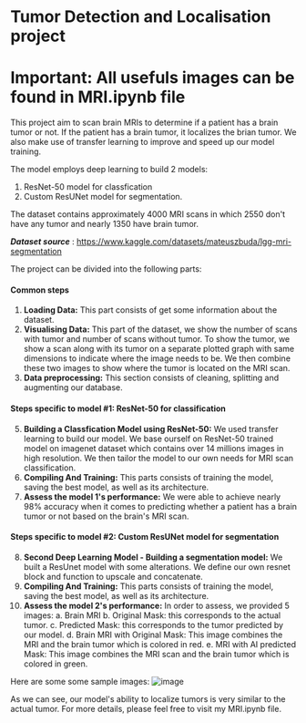 # Tumor Detection and Localisation project

# Important: All usefuls images can be found in MRI.ipynb file

This project aim to scan brain MRIs to determine if a patient has a brain tumor or not. If the patient has a brain tumor, it localizes the brian tumor. We also make use of transfer learning to improve and speed up our model training.

The model employs deep learning to build 2 models:
  1. ResNet-50 model for classfication
  2. Custom ResUNet model for segmentation.

The dataset contains approximately 4000 MRI scans in which 2550 don't have any tumor and nearly 1350 have brain tumor. 

**_Dataset source_** : https://www.kaggle.com/datasets/mateuszbuda/lgg-mri-segmentation

The project can be divided into the following parts:

#### Common steps

  1. **Loading Data:** This part consists of get some information about the dataset.
  2. **Visualising Data:** This part of the dataset, we show the number of scans with tumor and number of scans without tumor. To show the tumor, we show a scan along with its tumor on a separate plotted graph with same dimensions to indicate where the image needs to be. We then combine these two images to show where the tumor is located on the MRI scan.
  3. **Data preprocessing:** This section consists of cleaning, splitting and augmenting our database.

#### Steps specific to model #1: ResNet-50 for classification

  5. **Building a Classfication Model using ResNet-50:** We used transfer learning to build our model. We base ourself on ResNet-50 trained model on imagenet dataset which contains over 14 millions images in high resolution. We then tailor the model to our own needs for MRI scan classification.
  6. **Compiling And Training:** This parts consists of training the model, saving the best model, as well as its architecture.
  7. **Assess the model 1's performance:** We were able to achieve  nearly 98% accuracy when it comes to predicting whether a patient has a brain tumor or not based on the brain's MRI scan.

#### Steps specific to model #2: Custom ResUNet model for segmentation
  8. **Second Deep Learning Model - Building a segmentation model:** We built a ResUnet model with some alterations. We define our own resnet block and function to upscale and concatenate.
  9. **Compiling And Training:** This parts consists of training the model, saving the best model, as well as its architecture.
  10. **Assess the model 2's performance:** In order to assess, we provided 5 images:
      a. Brain MRI
      b. Original Mask: this corresponds to the actual tumor.
      c. Predicted Mask: this corresponds to the tumor predicted by our model.
      d. Brain MRI with Original Mask: This image combines the MRI and the brain tumor which is colored in red.
      e. MRI with AI predicted Mask: This image combines the MRI scan and the brain tumor which is colored in green.

Here are some some sample images:
![image](https://github.com/AA789-ai/TumorDetection/assets/97749196/2281e5bf-5bdc-4cf1-9f59-823604cae59a)

As we can see, our model's ability to localize tumors is very similar to the actual tumor. For more details, please feel free to visit my MRI.ipynb file.

